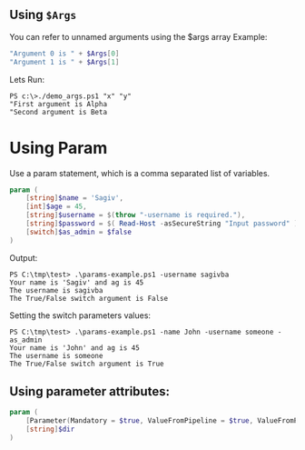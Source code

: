 
## Using `$Args`
You can refer to unnamed arguments using the $args array
Example:
```powershell
"Argument 0 is " + $Args[0]
"Argument 1 is " + $Args[1]
```
Lets Run:
```
PS c:\>./demo_args.ps1 "x" "y"
"First argument is Alpha
"Second argument is Beta
```
# Using Param
Use a param statement, which is a comma separated list of variables.
```powershell
param (
    [string]$name = 'Sagiv', 
    [int]$age = 45,    
    [string]$username = $(throw "-username is required."),
    [string]$password = $( Read-Host -asSecureString "Input password" ),
    [switch]$as_admin = $false
)
```
Output:
```
PS C:\tmp\test> .\params-example.ps1 -username sagivba
Your name is 'Sagiv' and ag is 45
The username is sagivba
The True/False switch argument is False
```

Setting the switch parameters values:
```
PS C:\tmp\test> .\params-example.ps1 -name John -username someone -as_admin
Your name is 'John' and ag is 45
The username is someone
The True/False switch argument is True
```

## Using parameter attributes:


```powershell
param (
    [Parameter(Mandatory = $true, ValueFromPipeline = $true, ValueFromPipelineByPropertyName = $true)] 
    [string]$dir 
)
```
